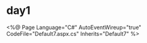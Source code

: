 # day1
<%@ Page Language="C#" AutoEventWireup="true" CodeFile="Default7.aspx.cs" Inherits="Default7" %>

<!DOCTYPE html PUBLIC "-//W3C//DTD XHTML 1.0 Transitional//EN" "http://www.w3.org/TR/xhtml1/DTD/xhtml1-transitional.dtd">

<html xmlns="http://www.w3.org/1999/xhtml">
<head runat="server">
    <title></title>
    <style type="text/css">

        .style1
        {
            width: 100%;
        }
    </style>
</head>
<body>
    <form id="form1" runat="server">
    <div>
    
        <table cellpadding="0" cellspacing="0" class="style1" align="center" 
            style="background-image: url('001.jpg')">
            <tr>
                <td colspan="3" style="text-align: left">
                    电子书借阅系统<asp:TextBox 
                        ID="TextBox1" runat="server"></asp:TextBox>
                    <asp:Button ID="Button1" runat="server" Text="查找" />
                </td>
            </tr>
            <tr>
                <td>
                    <a href="1">精品推荐</a></td>
                <td>
                    <a href="1">经典名著</a></td>
                <td>
                    <a href="1">文学艺术</a></td>
            </tr>
            <tr>
                <td>
                    <a href="1">政治法律</a></td>
                <td>
                    <a href="1">历史军事</a></td>
                <td>
                    <a href="1">人文科学</a></td>
            </tr>
            <tr>
                <td>
                    <a href="1">人生哲学</a></td>
                <td>
                    <a href="1">生活健康</a></td>
                <td>
                    <a href="1">教育教学</a></td>
            </tr>
            <tr>
                <td>
                    <a href="1">社会热点</a></td>
                <td>
                    <a href="1">设计艺术</a></td>
                <td>
                    <a href="1">环境保护</a></td>
            </tr>
        </table>
    
    </div>
    </form>
</body>
</html>
http://localhost:28957/ymq3%EF%BC%88%E6%9C%9F%E4%B8%AD%EF%BC%89/Default7.aspx
